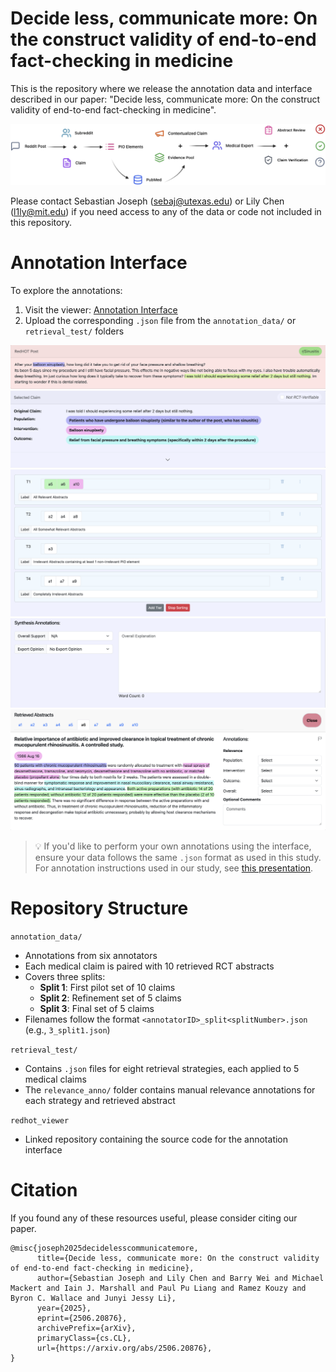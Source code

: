 # Decide less, communicate more: On the construct validity of end-to-end fact-checking in medicine

This is the repository where we release the annotation data and interface described in our paper: "Decide less, communicate more: On the construct validity of end-to-end fact-checking in medicine".

![Task Overview](img/Task_fig.png)

Please contact Sebastian Joseph (sebaj@utexas.edu) or Lily Chen (l1ly@mit.edu) if you need access to any of the data or code not included in this repository.

# Annotation Interface
To explore the annotations:
1. Visit the viewer: [Annotation Interface](https://sebajoe.github.io/redhot_viewer/)
2. Upload the corresponding `.json` file from the `annotation_data/` or `retrieval_test/` folders

![Claims](img/claims.png)
![PIO Elements](img/pios.png)
![Tiers](img/tiers.png)
![Label and Explanation](img/exps.png)
![Abstract Level Annotations](img/abs.png)
> 💡 If you'd like to perform your own annotations using the interface, ensure your data follows the same `.json` format as used in this study. For annotation instructions used in our study, see [this presentation](https://docs.google.com/presentation/d/1hz-jw6UKyi0cDkzWuJoKoLTYP4ejuqwR-WPpuZMTg7o/edit?slide=id.g33d47a9936b_0_0#slide=id.g33d47a9936b_0_0).

# Repository Structure
`annotation_data/` 
* Annotations from six annotators
* Each medical claim is paired with 10 retrieved RCT abstracts
* Covers three splits:
  * **Split 1**: First pilot set of 10 claims
  * **Split 2**: Refinement set of 5 claims
  * **Split 3**: Final set of 5 claims
* Filenames follow the format `<annotatorID>_split<splitNumber>.json` (e.g., `3_split1.json`)

`retrieval_test/` 
* Contains `.json` files for eight retrieval strategies, each applied to 5 medical claims
* The `relevance_anno/` folder contains manual relevance annotations for each strategy and retrieved abstract

`redhot_viewer`
* Linked repository containing the source code for the annotation interface

# Citation
If you found any of these resources useful, please consider citing our paper.

```{bibtex}
@misc{joseph2025decidelesscommunicatemore,
      title={Decide less, communicate more: On the construct validity of end-to-end fact-checking in medicine}, 
      author={Sebastian Joseph and Lily Chen and Barry Wei and Michael Mackert and Iain J. Marshall and Paul Pu Liang and Ramez Kouzy and Byron C. Wallace and Junyi Jessy Li},
      year={2025},
      eprint={2506.20876},
      archivePrefix={arXiv},
      primaryClass={cs.CL},
      url={https://arxiv.org/abs/2506.20876}, 
}
```

